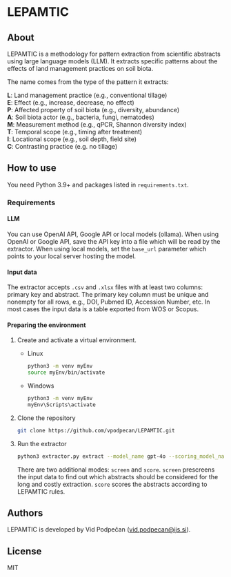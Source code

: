 # LEPAMTIC

## About

LEPAMTIC is a methodology for pattern extraction from scientific abstracts using large language models (LLM).
It extracts specific patterns about the effects of land management practices on soil biota.

The name comes from the type of the pattern it extracts:

**L**: Land management practice (e.g., conventional tillage)  
**E**: Effect (e.g., increase, decrease, no effect)  
**P**: Affected property of soil biota (e.g., diversity, abundance)  
**A**: Soil biota actor (e.g., bacteria, fungi, nematodes)  
**M**: Measurement method (e.g., qPCR, Shannon diversity index)  
**T**: Temporal scope (e.g., timing after treatment)  
**I**: Locational scope (e.g., soil depth, field site)  
**C**: Contrasting practice (e.g. no tillage) 

## How to use

You need Python 3.9+ and packages listed in `requirements.txt`.


### Requirements

#### LLM
You can use OpenAI API, Google API or local models (ollama). When using OpenAI or Google API, save the API key into a file which will be read by the extractor. 
When using local models, set the `base_url` parameter which points to your local server hosting the model.

#### Input data
The extractor accepts `.csv` and `.xlsx` files with at least two columns: primary key and abstract.
The primary key column must be unique and nonempty for all rows, e.g., DOI, Pubmed ID, Accession Number, etc.
In most cases the input data is a table exported from WOS or Scopus.


#### Preparing the environment

1. Create and activate a virtual environment.

    - Linux
      ```bash
      python3 -m venv myEnv
      source myEnv/bin/activate
      ```
  
    - Windows
      ```bash
      python3 -m venv myEnv
      myEnv\Scripts\activate
      ```
      
2. Clone the repository
    ```bash
    git clone https://github.com/vpodpecan/LEPAMTIC.git
    ```
3. Run the extractor
    ```bash
    python3 extractor.py extract --model_name gpt-4o --scoring_model_name o3 --actor_file data/LLM_actors_list_V2.csv --input_file data/sample.xlsx --output_dir results --openai_keyfile api_keys/openai_api_key --primary_key "UT (Unique ID)" --abstract_column "Abstract"
    ```
    There are two additional modes: `screen` and `score`. `screen` prescreens the input data to find out which abstracts should be considered for the long and costly extraction.
   `score` scores the abstracts according to LEPAMTIC rules.


## Authors

LEPAMTIC is developed by Vid Podpečan (vid.podpecan@ijs.si).

## License

MIT
